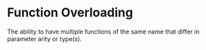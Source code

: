 # Function Overloading

The ability to have multiple functions of the same name that differ in parameter arity or type(s).
